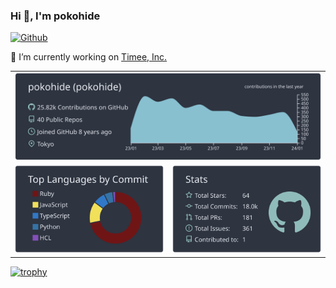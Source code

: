 ### Hi 👋, I'm pokohide

[![Github](https://img.shields.io/github/followers/pokohide?label=Follow&style=social)](https://github.com/pokohide)

🔭 I’m currently working on [Timee, Inc.](https://timee.co.jp/)

<table>
  <tr>
    <td colspan="2" style="text-align: center">
      <img src="https://raw.githubusercontent.com/pokohide/pokohide/main/profile-summary-card-output/nord_dark/0-profile-details.svg" />
    </td>
  </tr>
  <tr>
    <td style="text-align: center">
      <img src="https://raw.githubusercontent.com/pokohide/pokohide/main/profile-summary-card-output/nord_dark/2-most-commit-language.svg" />
    </td>
    <td style="text-align: center">
      <img src="https://raw.githubusercontent.com/pokohide/pokohide/main/profile-summary-card-output/nord_dark/3-stats.svg" />
    </td>
  </tr>
</table>

[![trophy](https://github-profile-trophy.vercel.app/?username=pokohide&title=MultiLanguage,Commits,Issues,PullRequest,Experience,Stars,Repositories,Followers&theme=gruvbox)](https://github.com/pokohide)
